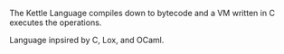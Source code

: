 The Kettle Language compiles down to bytecode and a VM written in C executes the operations.

Language inpsired by C, Lox, and OCaml.
